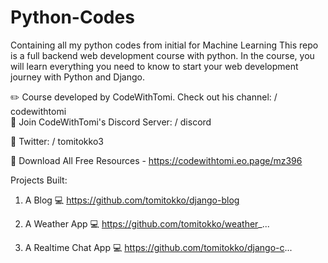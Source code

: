 # Python-Codes
Containing all my python codes from initial for Machine Learning
This repo is a full backend web development course with python. In the course, you will learn everything you need to know to start your web development journey with Python and Django.

✏️ Course developed by CodeWithTomi. Check out his channel:    / codewithtomi  
🔗 Join CodeWithTomi's Discord Server:   / discord  

🔗 Twitter:   / tomitokko3  


🔗 Download All Free Resources - https://codewithtomi.eo.page/mz396


Projects Built:
1. A Blog
💻 https://github.com/tomitokko/django-blog

2. A Weather App
💻 https://github.com/tomitokko/weather_...

3. A Realtime Chat App
💻 https://github.com/tomitokko/django-c...
